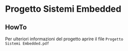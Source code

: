 # Progetto Sistemi Embedded
## HowTo
Per ulteriori informazioni del progetto aprire il file <code>Progetto Sistemi Embedded.pdf</code>

